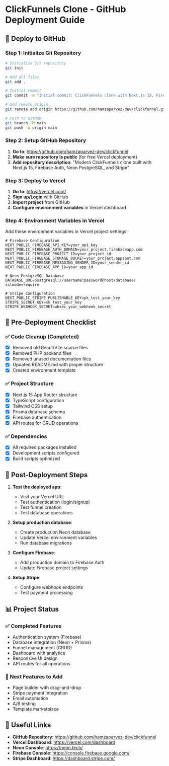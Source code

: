 # ClickFunnels Clone - GitHub Deployment Guide

## 🚀 Deploy to GitHub

### Step 1: Initialize Git Repository

```bash
# Initialize git repository
git init

# Add all files
git add .

# Initial commit
git commit -m "Initial commit: ClickFunnels clone with Next.js 15, Firebase Auth, Neon DB"

# Add remote origin
git remote add origin https://github.com/hamzaparvez-dev/clickfunnel.git

# Push to GitHub
git branch -M main
git push -u origin main
```

### Step 2: Setup GitHub Repository

1. **Go to**: https://github.com/hamzaparvez-dev/clickfunnel
2. **Make sure repository is public** (for free Vercel deployment)
3. **Add repository description**: "Modern ClickFunnels clone built with Next.js 15, Firebase Auth, Neon PostgreSQL, and Stripe"

### Step 3: Deploy to Vercel

1. **Go to**: https://vercel.com/
2. **Sign up/Login** with GitHub
3. **Import project** from GitHub
4. **Configure environment variables** in Vercel dashboard

### Step 4: Environment Variables in Vercel

Add these environment variables in Vercel project settings:

```env
# Firebase Configuration
NEXT_PUBLIC_FIREBASE_API_KEY=your_api_key
NEXT_PUBLIC_FIREBASE_AUTH_DOMAIN=your_project.firebaseapp.com
NEXT_PUBLIC_FIREBASE_PROJECT_ID=your_project_id
NEXT_PUBLIC_FIREBASE_STORAGE_BUCKET=your_project.appspot.com
NEXT_PUBLIC_FIREBASE_MESSAGING_SENDER_ID=your_sender_id
NEXT_PUBLIC_FIREBASE_APP_ID=your_app_id

# Neon PostgreSQL Database
DATABASE_URL=postgresql://username:password@host/database?sslmode=require

# Stripe Configuration
NEXT_PUBLIC_STRIPE_PUBLISHABLE_KEY=pk_test_your_key
STRIPE_SECRET_KEY=sk_test_your_key
STRIPE_WEBHOOK_SECRET=whsec_your_webhook_secret
```

## 🔧 Pre-Deployment Checklist

### ✅ Code Cleanup (Completed)
- [x] Removed old React/Vite source files
- [x] Removed PHP backend files
- [x] Removed unused documentation files
- [x] Updated README.md with proper structure
- [x] Created environment template

### ✅ Project Structure
- [x] Next.js 15 App Router structure
- [x] TypeScript configuration
- [x] Tailwind CSS setup
- [x] Prisma database schema
- [x] Firebase authentication
- [x] API routes for CRUD operations

### ✅ Dependencies
- [x] All required packages installed
- [x] Development scripts configured
- [x] Build scripts optimized

## 🎯 Post-Deployment Steps

1. **Test the deployed app**:
   - Visit your Vercel URL
   - Test authentication (login/signup)
   - Test funnel creation
   - Test database operations

2. **Setup production database**:
   - Create production Neon database
   - Update Vercel environment variables
   - Run database migrations

3. **Configure Firebase**:
   - Add production domain to Firebase Auth
   - Update Firebase project settings

4. **Setup Stripe**:
   - Configure webhook endpoints
   - Test payment processing

## 📊 Project Status

### ✅ Completed Features
- Authentication system (Firebase)
- Database integration (Neon + Prisma)
- Funnel management (CRUD)
- Dashboard with analytics
- Responsive UI design
- API routes for all operations

### 🚧 Next Features to Add
- Page builder with drag-and-drop
- Stripe payment integration
- Email automation
- A/B testing
- Template marketplace

## 🔗 Useful Links

- **GitHub Repository**: https://github.com/hamzaparvez-dev/clickfunnel
- **Vercel Dashboard**: https://vercel.com/dashboard
- **Neon Console**: https://neon.tech/
- **Firebase Console**: https://console.firebase.google.com/
- **Stripe Dashboard**: https://dashboard.stripe.com/
